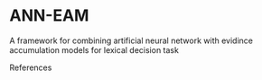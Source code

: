 # ANN-EAM
A framework for combining artificial neural network with evidince accumulation models for lexical decision task

References

